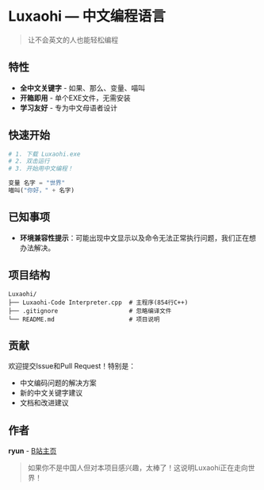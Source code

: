 # Luxaohi — 中文编程语言
> 让不会英文的人也能轻松编程

## 特性
- **全中文关键字** - 如果、那么、变量、喵叫
- **开箱即用** - 单个EXE文件，无需安装
- **学习友好** - 专为中文母语者设计

## 快速开始
```bash
# 1. 下载 Luxaohi.exe
# 2. 双击运行
# 3. 开始用中文编程！
```

```python
变量 名字 = "世界"
喵叫("你好，" + 名字)
```

## 已知事项
- **环境兼容性提示**：可能出现中文显示以及命令无法正常执行问题，我们正在想办法解决。

## 项目结构
```
Luxaohi/
├── Luxaohi-Code Interpreter.cpp  # 主程序(854行C++)
├── .gitignore                    # 忽略编译文件
└── README.md                     # 项目说明
```

## 贡献
欢迎提交Issue和Pull Request！特别是：
- 中文编码问题的解决方案
- 新的中文关键字建议  
- 文档和改进建议

## 作者
**ryun** - [B站主页](https://space.bilibili.com/3546663501171006)

> 如果你不是中国人但对本项目感兴趣，太棒了！这说明Luxaohi正在走向世界！
